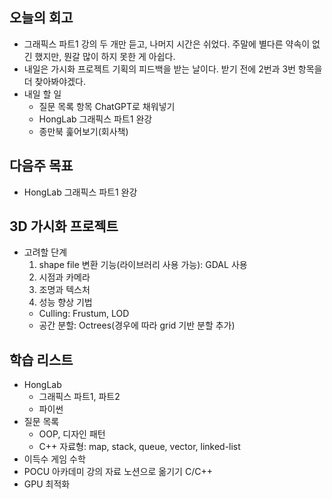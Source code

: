 ## 오늘의 회고
- 그래픽스 파트1 강의 두 개만 듣고, 나머지 시간은 쉬었다. 주말에 별다른 약속이 없긴 했지만, 뭔갈 많이 하지 못한 게 아쉽다.
- 내일은 가시화 프로젝트 기획의 피드백을 받는 날이다. 받기 전에 2번과 3번 항목을 더 찾아봐야겠다.
- 내일 할 일
  - 질문 목록 항목 ChatGPT로 채워넣기
  - HongLab 그래픽스 파트1 완강
  - 종만북 훑어보기(회사책)
## 다음주 목표
- HongLab 그래픽스 파트1 완강

## 3D 가시화 프로젝트
- 고려할 단계
  1. shape file 변환 기능(라이브러리 사용 가능): GDAL 사용
  2. 시점과 카메라
  3. 조명과 텍스처
  4. 성능 향상 기법
    - Culling: Frustum, LOD
    - 공간 분할: Octrees(경우에 따라 grid 기반 분할 추가)

## 학습 리스트
  - HongLab
    - 그래픽스 파트1, 파트2
    - 파이썬
  - 질문 목록
      - OOP, 디자인 패턴
      - C++ 자료형: map, stack, queue, vector, linked-list
  - 이득수 게임 수학
  - POCU 아카데미 강의 자료 노션으로 옮기기 C/C++
  - GPU 최적화

